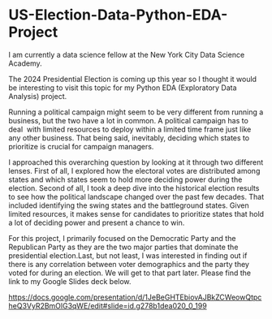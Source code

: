 # US-Election-Data-Python-EDA-Project
I am currently a data science fellow at the New York City Data Science Academy.

The 2024 Presidential Election is coming up this year so I thought it would be interesting to visit this topic for my Python EDA (Exploratory Data Analysis) project.

Running a political campaign might seem to be very different from running a business, but the two have a lot in common. A political campaign has to deal  with limited resources to deploy within a limited time frame just like any other business. That being said, inevitably, deciding which states to prioritize is crucial for campaign managers. 

I approached this overarching question by looking at it through two different lenses. First of all, I explored how the electoral votes are distributed among states and which states seem to hold more deciding power during the election. Second of all, I took a deep dive into the historical election results to see how the political landscape changed over the past few decades. That included identifying the swing states and the battleground states. Given limited resources, it makes sense for candidates to prioritize states that hold a lot of deciding power and present a chance to win.

For this project, I primarily focused on the Democratic Party and the Republican Party as they are the two major parties that dominate the presidential election.Last, but not least, I was interested in finding out if there is any correlation between voter demographics and the party they voted for during an election. We will get to that part later. Please find the link to my Google Slides deck below.

https://docs.google.com/presentation/d/1JeBeGHTEbiovAJBkZCWeowQtpcheQ3VyR2BmOlG3qWE/edit#slide=id.g278b1dea020_0_199
